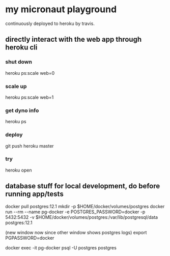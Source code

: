 # my micronaut playground

continuously deployed to heroku by travis.


## directly interact with the web app through heroku cli

### shut down

heroku ps:scale web=0

### scale up

heroku ps:scale web=1

### get dyno info

heroku ps

### deploy

git push heroku master

### try

heroku open

## database stuff for local development, do before running app/tests

docker pull postgres:12.1
mkdir -p $HOME/docker/volumes/postgres
docker run --rm --name pg-docker -e POSTGRES_PASSWORD=docker -p 5432:5432 -v $HOME/docker/volumes/postgres:/var/lib/postgresql/data postgres:12.1

(new window now since other window shows postgres  logs)
export PGPASSWORD=docker

docker exec -it pg-docker psql -U postgres postgres

